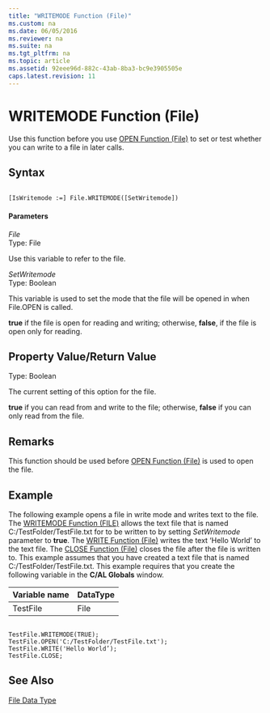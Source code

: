 ```yaml
---
title: "WRITEMODE Function (File)"
ms.custom: na
ms.date: 06/05/2016
ms.reviewer: na
ms.suite: na
ms.tgt_pltfrm: na
ms.topic: article
ms.assetid: 92eee96d-882c-43ab-8ba3-bc9e3905505e
caps.latest.revision: 11
---
```

# WRITEMODE Function (File)
Use this function before you use [OPEN Function \(File\)](OPEN-Function--File-.md) to set or test whether you can write to a file in later calls.  
  
## Syntax  
  
```  
  
[IsWritemode :=] File.WRITEMODE([SetWritemode])  
```  
  
#### Parameters  
 *File*  
 Type: File  
  
 Use this variable to refer to the file.  
  
 *SetWritemode*  
 Type: Boolean  
  
 This variable is used to set the mode that the file will be opened in when File.OPEN is called.  
  
 **true** if the file is open for reading and writing; otherwise, **false**, if the file is open only for reading.  
  
## Property Value\/Return Value  
 Type: Boolean  
  
 The current setting of this option for the file.  
  
 **true** if you can read from and write to the file; otherwise, **false** if you can only read from the file.  
  
## Remarks  
 This function should be used before [OPEN Function \(File\)](OPEN-Function--File-.md) is used to open the file.  
  
## Example  
 The following example opens a file in write mode and writes text to the file. The [WRITEMODE Function \(FILE\)](WRITEMODE-Function--File-.md) allows the text file that is named C:\/TestFolder\/TestFile.txt for to be written to by setting *SetWritemode* parameter to **true**. The [WRITE Function \(File\)](WRITE-Function--File-.md) writes the text ‘Hello World’ to the text file. The [CLOSE Function \(File\)](CLOSE-Function--File-.md) closes the file after the file is written to. This example assumes that you have created a text file that is named C:\/TestFolder\/TestFile.txt. This example requires that you create the following variable in the **C\/AL Globals** window.  
  
|Variable name|DataType|  
|-------------------|--------------|  
|TestFile|File|  
  
```  
  
TestFile.WRITEMODE(TRUE);  
TestFile.OPEN('C:/TestFolder/TestFile.txt');  
TestFile.WRITE('Hello World’);  
TestFile.CLOSE;  
```  
  
## See Also  
 [File Data Type](File-Data-Type.md)